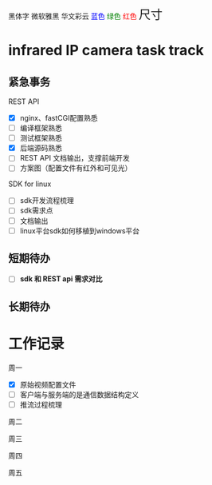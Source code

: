 <font face="黑体">黑体字</font>
<font face="微软雅黑">微软雅黑</font>
<font face="STCAIYUN">华文彩云</font>
<font color=blue>蓝色</font>
<font color=#008000>绿色</font>
<font color=Red>红色</font>
<font size=5>尺寸</font>

# infrared IP camera task track

## 紧急事务

REST API

* [X] nginx、fastCGI配置熟悉
* [ ] 编译框架熟悉
* [ ] 测试框架熟悉
* [X] 后端源码熟悉
* [ ] REST API 文档输出，支撑前端开发
* [ ] 方案图（配置文件有红外和可见光）

SDK for linux

* [ ] sdk开发流程梳理
* [ ] sdk需求点
* [ ] 文档输出
* [ ] linux平台sdk如何移植到windows平台

## 短期待办

* [ ] **sdk 和 REST api 需求对比**

## 长期待办

# 工作记录

周一

* [X] 原始视频配置文件
* [ ] 客户端与服务端的是通信数据结构定义
* [ ] 推流过程梳理

周二

周三

周四

周五
